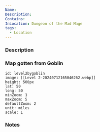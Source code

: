 ```yaml
---
Name: 
Description: 
Contains: 
InLocation: Dungeon of the Mad Mage
tags:
  - Location
---
```




### Description




### Map gotten from Goblin
```leaflet
id: level2bygoblin
image: [[Level 2-20240712165046262.webp]]
height: 500px
lat: 50
long: 50
minZoom: 1
maxZoom: 5
defaultZoom: 2
unit: miles
scale: 1
```


### Notes

